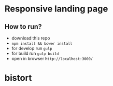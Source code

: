 # Responsive landing page

## How to run?

* download this repo
* `npm install && bower install`
* for develop run `gulp`
* for build run `gulp build`
* open in browser `http://localhost:3000/`
# bistort
